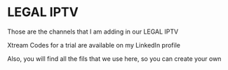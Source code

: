 # LEGAL IPTV

Those are the channels that I am adding in our LEGAL IPTV

Xtream Codes for a trial are available on my LinkedIn profile

Also, you will find all the fils that we use here, so you can create your own
